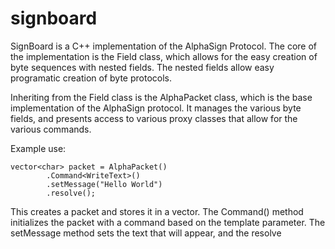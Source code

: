 signboard
=========

SignBoard is a C++ implementation of the AlphaSign Protocol. The core of the
implementation is the Field class, which allows for the easy creation of byte
sequences with nested fields. The nested fields allow easy programatic creation
of byte protocols.

Inheriting from the Field class is the AlphaPacket class, which is the base
implementation of the AlphaSign protocol. It manages the various byte fields,
and presents access to various proxy classes that allow for the various
commands.

Example use:

    vector<char> packet = AlphaPacket()
            .Command<WriteText>()
            .setMessage("Hello World")
            .resolve();
            
This creates a packet and stores it in a vector. The Command() method
initializes the packet with a command based on the template parameter. The
setMessage method sets the text that will appear, and the resolve